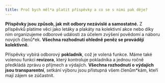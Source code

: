 ```yaml
---
title: Proč bych měl*a platit příspěvky a co se s nimi pak děje?
---
```

**Příspěvky jsou způsob, jak mít odbory nezávislé a samostatné.**
Z příspěvků platíme věci jako letáky a plakáty na kolektivní akce nebo díky nim organizujeme odborové události
za účelem zvýšení povědomí a náboru nových členů\*ek. **Všechna rozhodnutí ohledně peněz se provádějí kolektivně.**

Příspěvky vybírá odborový **pokladník**, což je volená funkce. Máme také volenou funkci **revizora**,
který kontroluje pokladníka a jednou ročně předkládá zprávu o příjmech a výdajích.
**Všechna rozhodnutí o výdajích jsou transparentní**, setkání výboru jsou přístupná všem členům\*kám, kteří mají zájem se zúčastnit.
